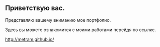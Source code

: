 
<h2>Приветствую вас.</h2>

Представляю вашему вниманию мое портфолио. 

Здесь вы можете ознакомится с моими работами перейдя по ссылке.

http://metram.github.io/
